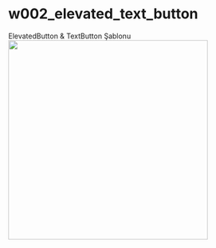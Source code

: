 # w002_elevated_text_button

ElevatedButton & TextButton Şablonu<BR>
<img src="https://github.com/VedatBiner/flutter-codes/tree/master/widgets_templates/w002_elevated_text_button/screen_shots/img-01.png" height="400em"/>
